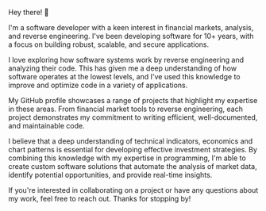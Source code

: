 Hey there! 👋

I'm a software developer with a keen interest in financial markets, analysis, and reverse engineering. I've been developing software for 10+ years, with a focus on building robust, scalable, and secure applications.

I love exploring how software systems work by reverse engineering and analyzing their code. This has given me a deep understanding of how software operates at the lowest levels, and I've used this knowledge to improve and optimize code in a variety of applications.

My GitHub profile showcases a range of projects that highlight my expertise in these areas. From financial market tools to reverse engineering, each project demonstrates my commitment to writing efficient, well-documented, and maintainable code.

I believe that a deep understanding of technical indicators, economics and chart patterns is essential for developing effective investment strategies. By combining this knowledge with my expertise in programming, I'm able to create custom software solutions that automate the analysis of market data, identify potential opportunities, and provide real-time insights.

If you're interested in collaborating on a project or have any questions about my work, feel free to reach out. Thanks for stopping by!
